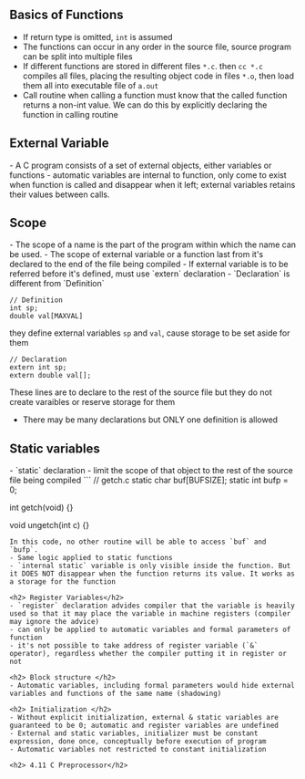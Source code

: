 
<h2> Basics of Functions</h2>

- If return type is omitted, `int` is assumed
- The functions can occur in any order in the source file, source program can be split into multiple files
- If different functions are stored in different files `*.c`. then `cc *.c` compiles all files, placing the resulting object code in files `*.o`, then load them all into executable file of `a.out`
- Call routine when calling a function must know that the called function returns a non-int value. We can do this by explicitly declaring the function in calling routine

<h2> External Variable </h2>
- A C program consists of a set of external objects, either variables or functions
- automatic variables are internal to function, only come to exist when function is called and disappear when it left; external variables retains their values between calls.

<h2> Scope </h2>
- The scope of a name is the part of the program within which the name can be used.
- The scope of external variable or a function last from it's declared to the end of the file being compiled
- If external variable is to be referred before it's defined, must use `extern` declaration
- `Declaration` is different from `Definition`

```
// Definition
int sp;
double val[MAXVAL]
```
they define external variables `sp` and `val`, cause storage  to be set aside for them

```
// Declaration
extern int sp;
extern double val[];
```
These lines are to declare to the rest of the source file but they do not create varaibles or reserve storage for them
- There may be many declarations but ONLY one definition is allowed

<h2> Static variables</h2>
- `static` declaration - limit the scope of that object to the rest of the source file being compiled
```
// getch.c
static char buf[BUFSIZE];
static int bufp = 0;

int getch(void) {}

void ungetch(int c) {}
```
In this code, no other routine will be able to access `buf` and `bufp`.
- Same logic applied to static functions
- `internal static` variable is only visible inside the function. But it DOES NOT disappear when the function returns its value. It works as a storage for the function

<h2> Register Variables</h2>
- `register` declaration advides compiler that the variable is heavily used so that it may place the variable in machine registers (compiler may ignore the advice)
- can only be applied to automatic variables and formal parameters of function
- it's not possible to take address of register variable (`&` operator), regardless whether the compiler putting it in register or not

<h2> Block structure </h2>
- Automatic variables, including formal parameters would hide external variables and functions of the same name (shadowing)

<h2> Initialization </h2>
- Without explicit initialization, external & static variables are guaranteed to be 0; automatic and register variables are undefined
- External and static variables, initializer must be constant expression, done once, conceptually before execution of program
- Automatic variables not restricted to constant initialization

<h2> 4.11 C Preprocessor</h2>


